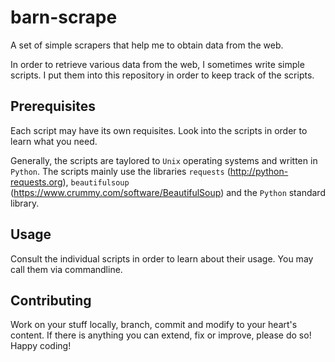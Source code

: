 # barn-scrape
A set of simple scrapers that help me to obtain data from the web.

In order to retrieve various data from the web, I sometimes write simple scripts.
I put them into this repository in order to keep track of the scripts.


## Prerequisites
Each script may have its own requisites. Look into the scripts in order to learn what you need.

Generally, the scripts are taylored to `Unix` operating systems and written in `Python`. The scripts
mainly use the libraries `requests` (http://python-requests.org), `beautifulsoup`
(https://www.crummy.com/software/BeautifulSoup) and the `Python` standard library.


## Usage
Consult the individual scripts in order to learn about their usage.
You may call them via commandline.


## Contributing
Work on your stuff locally, branch, commit and modify to your heart's content.
If there is anything you can extend, fix or improve, please do so!
Happy coding!
